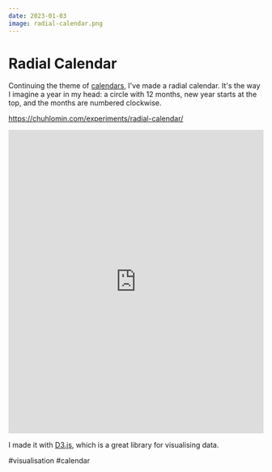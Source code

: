 ```yaml
---
date: 2023-01-03
image: radial-calendar.png
---
```


# Radial Calendar

Continuing the theme of [calendars](/blog/2022/calendar-generator.md),
I've made a radial calendar. It's the way I imagine a year in my head:
a circle with 12 months, new year starts at the top,
and the months are numbered clockwise.

https://chuhlomin.com/experiments/radial-calendar/

<iframe src="https://chuhlomin.com/experiments/radial-calendar/" width="100%" height="600px" style="border: none; background: #fff;"></iframe>

I made it with [D3.js](https://d3js.org/), which is a great library for visualising data.

#visualisation #calendar
